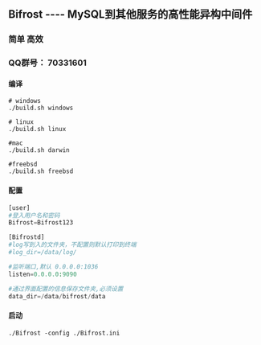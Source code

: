 ## Bifrost ---- MySQL到其他服务的高性能异构中间件

### 简单  高效

### QQ群号： 70331601

#### 编译
`````shell
# windows
./build.sh windows

# linux
./build.sh linux

#mac
./build.sh darwin

#freebsd
./build.sh freebsd

`````


#### 配置
`````php
[user]
#登入用户名和密码
Bifrost=Bifrost123

[Bifrostd]
#log写到入的文件夹，不配置则默认打印到终端
#log_dir=/data/log/

#监听端口,默认 0.0.0.0:1036
listen=0.0.0.0:9090

#通过界面配置的信息保存文件夹,必须设置
data_dir=/data/bifrost/data

`````

#### 启动
`````shell
./Bifrost -config ./Bifrost.ini

`````



